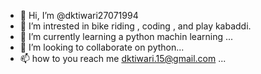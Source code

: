 - 👋 Hi, I’m @dktiwari27071994
- 👀 I’m intrested in bike riding , coding , and play kabaddi.
- 🌱 I’m currently learning a python machin learning  ...
- 💞️ I’m looking to collaborate on python...
- 📫 how to you reach me dktiwari.15@gmail.com ...

<!---
dktiwari27071994/dktiwari27071994 is a ✨ special ✨ repository because its `README.md` (this file) appears on your GitHub profile.
You can click the Preview link to take a look at your changes.
--->
